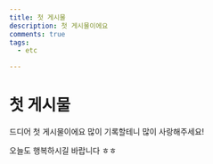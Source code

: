 ```yaml
---
title: 첫 게시물
description: 첫 게시물이에요
comments: true
tags:
  - etc

---
```


# 첫 게시물

드디어 첫 게시물이에요 많이 기록할테니 많이 사랑해주세요!

오늘도 행복하시길 바랍니다 ㅎㅎ